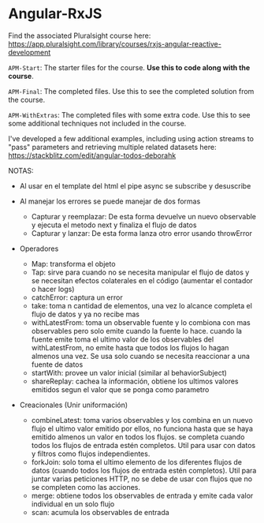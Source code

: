 # Angular-RxJS
Find the associated Pluralsight course here: https://app.pluralsight.com/library/courses/rxjs-angular-reactive-development

`APM-Start`: The starter files for the course. **Use this to code along with the course**.

`APM-Final`: The completed files. Use this to see the completed solution from the course.

`APM-WithExtras`: The completed files with some extra code. Use this to see some additional techniques not included in the course.

I've developed a few additional examples, including using action streams to "pass" parameters and retrieving multiple related datasets here: https://stackblitz.com/edit/angular-todos-deborahk


NOTAS:
- Al usar en el template del html el pipe async se subscribe y desuscribe
- Al manejar los errores se puede manejar de dos formas
    - Capturar y reemplazar: De esta forma devuelve un nuevo observable y ejecuta el metodo next y finaliza el flujo de datos
    - Capturar y lanzar: De esta forma lanza otro error usando throwError
- Operadores
    - Map: transforma el objeto
    - Tap: sirve para cuando no se necesita manipular el flujo de datos y se necesitan efectos colaterales en el código (aumentar el contador o hacer logs)
    - catchError: captura un error
    - take: toma n cantidad de elementos, una vez lo alcance completa el flujo de datos y ya no recibe mas
    - withLatestFrom: toma un observable fuente y lo combiona con mas observables pero solo emite cuando la fuente lo hace. cuando la fuente emite toma el ultimo valor de los observables del withLatestFrom, no emite hasta que todos los flujos lo hagan almenos una vez. Se usa solo cuando se necesita reaccionar a una fuente de datos
    - startWith: provee un valor inicial (similar al behaviorSubject)
    - shareReplay: cachea la información, obtiene los ultimos valores emitidos segun el valor que se ponga como parametro

- Creacionales (Unir uniformación)
    - combineLatest: toma varios observables y los combina en un nuevo flujo el ultimo valor emitido por ellos, no funciona hasta que se haya emitido almenos un valor en todos los flujos. se completa cuando todos los flujos de entrada estén completos. Util para usar con datos y filtros como flujos independientes.
    - forkJoin: solo toma el ultimo elemento de los diferentes flujos de datos (cuando todos los flujos de entrada estén completos). Util para juntar varias peticiones HTTP, no se debe de usar con flujos que no se completen como las acciones.
    - merge: obtiene todos los observables de entrada y emite cada valor individual en un solo flujo
    - scan: acumula los observables de entrada